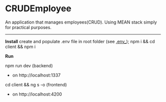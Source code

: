 # CRUDEmployee
An application that manages employees(CRUD). Using MEAN stack simply for practical purposes.

---

**Install**
create and populate .env file in root folder (see [.env_](.env_));
npm i && cd client && npm i

**Run**

npm run dev (backend)

- on http://localhost:1337

cd client && ng s -o (frontend) 

- on http://localhost:4200
